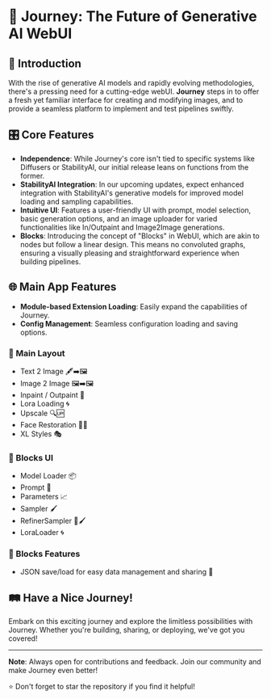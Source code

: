# 🚀 Journey: The Future of Generative AI WebUI

## 🌌 Introduction

With the rise of generative AI models and rapidly evolving methodologies, there's a pressing need for a cutting-edge webUI. **Journey** steps in to offer a fresh yet familiar interface for creating and modifying images, and to provide a seamless platform to implement and test pipelines swiftly.

## 🎛 Core Features

- **Independence**: While Journey's core isn't tied to specific systems like Diffusers or StabilityAI, our initial release leans on functions from the former.
- **StabilityAI Integration**: In our upcoming updates, expect enhanced integration with StabilityAI's generative models for improved model loading and sampling capabilities.
- **Intuitive UI**: Features a user-friendly UI with prompt, model selection, basic generation options, and an image uploader for varied functionalities like In/Outpaint and Image2Image generations.
- **Blocks**: Introducing the concept of "Blocks" in WebUI, which are akin to nodes but follow a linear design. This means no convoluted graphs, ensuring a visually pleasing and straightforward experience when building pipelines.

## 🌐 Main App Features

- **Module-based Extension Loading**: Easily expand the capabilities of Journey.
- **Config Management**: Seamless configuration loading and saving options.

### 🎨 Main Layout

- Text 2 Image 🖋➡🖼
- Image 2 Image 🖼➡🖼
- Inpaint / Outpaint 🎨
- Lora Loading 🌀
- Upscale 🔍🆙
- Face Restoration 🤖👤
- XL Styles 🎭

### 🔲 Blocks UI

- Model Loader 📦
- Prompt 💬
- Parameters 📈
- Sampler 🖌
- RefinerSampler 🎨🖌
- LoraLoader 🌀

### 🔗 Blocks Features

- JSON save/load for easy data management and sharing 📂

## 🛤 Have a Nice Journey!

Embark on this exciting journey and explore the limitless possibilities with Journey. Whether you're building, sharing, or deploying, we've got you covered!

---

**Note**: Always open for contributions and feedback. Join our community and make Journey even better!

⭐ Don't forget to star the repository if you find it helpful!


